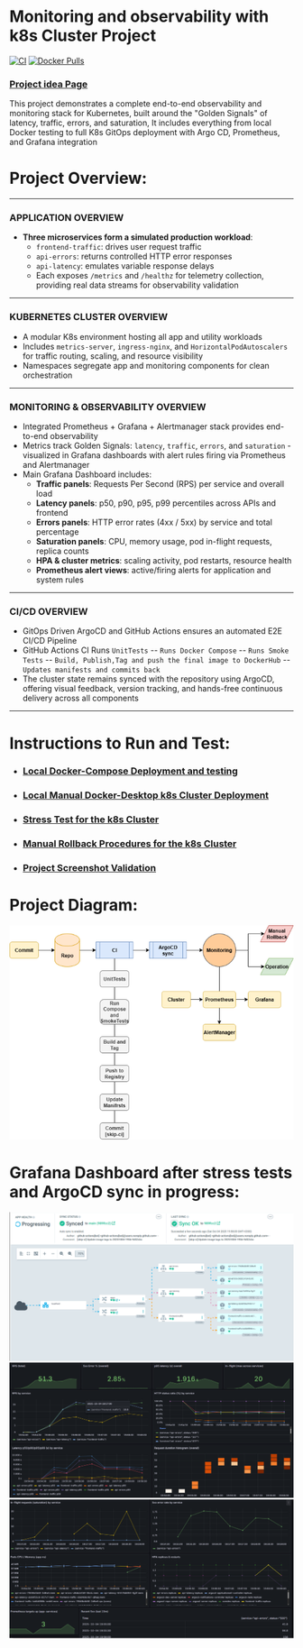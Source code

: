 # Monitoring and observability with k8s Cluster Project
[![CI](https://github.com/s1natex/monitoring-observability-k8s/actions/workflows/ci.yml/badge.svg?branch=main)](https://github.com/s1natex/monitoring-observability-k8s/actions/workflows/ci.yml)
[![Docker Pulls](https://img.shields.io/docker/pulls/s1natex/monitoring-observability-k8s.svg)](https://hub.docker.com/r/s1natex/monitoring-observability-k8s)
### [Project idea Page](https://roadmap.sh/projects/simple-monitoring-dashboard)
This project demonstrates a complete end-to-end observability and 
monitoring stack for Kubernetes, built around the "Golden Signals" 
of latency, traffic, errors, and saturation, It includes everything 
from local Docker testing to full K8s GitOps deployment with Argo CD, 
Prometheus, and Grafana integration
# Project Overview:
---
### APPLICATION OVERVIEW
- **Three microservices form a simulated production workload**:
  - `frontend-traffic`: drives user request traffic
  - `api-errors`: returns controlled HTTP error responses
  - `api-latency`: emulates variable response delays
  - Each exposes `/metrics` and `/healthz` for telemetry collection, providing real data streams for observability validation
---
### KUBERNETES CLUSTER OVERVIEW
- A modular K8s environment hosting all app and utility workloads
- Includes `metrics-server`, `ingress-nginx`, and `HorizontalPodAutoscalers` for traffic routing, scaling, and resource visibility
- Namespaces segregate app and monitoring components for clean orchestration
---
### MONITORING & OBSERVABILITY OVERVIEW
- Integrated Prometheus + Grafana + Alertmanager stack provides end-to-end observability
- Metrics track Golden Signals: `latency`, `traffic`, `errors`, and `saturation` - visualized in Grafana dashboards with alert rules firing via Prometheus and Alertmanager
- Main Grafana Dashboard includes:
  - **Traffic panels**: Requests Per Second (RPS) per service and overall load
  - **Latency panels**: p50, p90, p95, p99 percentiles across APIs and frontend
  - **Errors panels**: HTTP error rates (4xx / 5xx) by service and total percentage
  - **Saturation panels**: CPU, memory usage, pod in-flight requests, replica counts
  - **HPA & cluster metrics**: scaling activity, pod restarts, resource health
  - **Prometheus alert views**: active/firing alerts for application and system rules
---
### CI/CD OVERVIEW
- GitOps Driven ArgoCD and GitHub Actions ensures an automated E2E CI/CD Pipeline
- GitHub Actions CI Runs `UnitTests` -- `Runs Docker Compose` -- `Runs Smoke Tests` -- `Build, Publish,Tag and push the final image to DockerHub` -- `Updates manifests and commits back`
- The cluster state remains synced with the repository using ArgoCD, offering visual feedback, version tracking, and hands-free continuous delivery across all components
---
# Instructions to Run and Test:
- ### [Local Docker-Compose Deployment and testing](./docs/docker-compose.md)
- ### [Local Manual Docker-Desktop k8s Cluster Deployment](./docs/k8s.md)
- ### [Stress Test for the k8s Cluster](./docs/stress.md)
- ### [Manual Rollback Procedures for the k8s Cluster](./docs/Rollback.md)
- ### [Project Screenshot Validation](./docs/Screenshots.md)
# Project Diagram:
![System](./media/systemdiagram.png)
# Grafana Dashboard after stress tests and ArgoCD sync in progress:
![argocdsyncinprogress](./media/argocdsyncinprogress.png)
![dashboardatstress](./media/dashboardatstress.png)
![dashboardatstress2](./media/dashboardatstress2.png)
